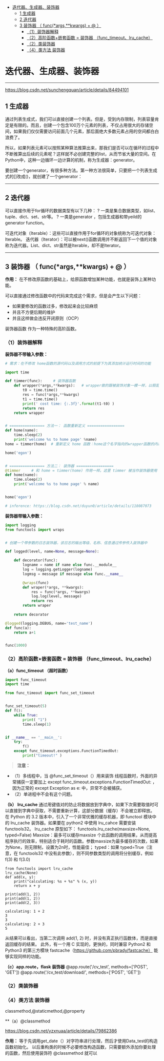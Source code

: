 

- [迭代器、生成器、装饰器](#迭代器生成器装饰器)
  - [1 生成器](#1-生成器)
  - [2 迭代器](#2-迭代器)
  - [3 装饰器 （ func(*args,**kwargs) + @ ）](#3-装饰器--funcargskwargs---)
    - [（1）装饰器解释](#1装饰器解释)
    - [（2）高阶函数+嵌套函数 = 装饰器 （func_timeout、lru_cache）](#2高阶函数嵌套函数--装饰器-func_timeoutlru_cache)
    - [（2）类装饰器](#2类装饰器)
    - [（4）类方法 装饰器](#4类方法-装饰器)


# 迭代器、生成器、装饰器

----------------------------------------------

https://blog.csdn.net/sunchengquan/article/details/84494101
## 1 生成器

通过列表生成式，我们可以直接创建一个列表。但是，受到内存限制，列表容量肯定是有限的。而且，创建一个包含100万个元素的列表，不仅占用很大的存储空间，如果我们仅仅需要访问前面几个元素，那后面绝大多数元素占用的空间都白白浪费了。

所以，如果列表元素可以按照某种算法推算出来，那我们是否可以在循环的过程中不断推算出后续的元素呢？这样就不必创建完整的list，从而节省大量的空间。在Python中，这种一边循环一边计算的机制，称为生成器：generator。

要创建一个generator，有很多种方法。第一种方法很简单，只要把一个列表生成式的[]改成()，就创建了一个generator：

----------------------------------------------

## 2 迭代器

可以直接作用于for循环的数据类型有以下几种：
? 一类是集合数据类型，如list、tuple、dict、set、str等。
? 一类是generator ，包括生成器和带yeild的generator function。

可迭代对象（Iterable）：这些可以直接作用于for循环的对象统称为可迭代对象：Iterable。
迭代器（Iterator）：可以被next()函数调用并不断返回下一个值的对象称为迭代器。List、dict、str虽然是Iterable，却不是Iterator。


----------------------------------------------

## 3 装饰器 （ func(*args,**kwargs) + @ ）

**作用：** 在不修改原函数的基础上，给原函数增加某种功能，也就是装饰上某种功能。

可以直接通过修改函数中的代码来完成这个需求，但是会产生以下问题：
- 如果要修改的函数过多，修改起来会比较麻烦
- 并且不方便后期的维护
- 并且这样做会违反开闭原则（OCP）

装饰器函数 作为一种特殊的高阶函数。

### （1）装饰器解释

**装饰器不带输入参数：**
```python
# 需求：在不修改 home函数的源代码以及调用方式的前提下为其添加统计运行时间的功能

import time

def timmer(func):     # 装饰器函数
    def wrapper(*args,**kwargs):   # wrapper做的跟被装饰对象一模一样，以假乱真
        t0 = time.time()
        res = func(*args,**kwargs)
        t1 = time.time()
        print(' cost time: {:.3f}'.format(t1-t0) )
        return res
    return wrapper


# ================ 方法一： 函数重新定义 =================
def home(name):
    time.sleep(2)
    print('welcome %s to home page' %name)
home = timmer(home)  # 重新定义 home 函数：home这个名字指向的wrapper函数的内存地址

home('egon')


# ================ 方法二： 装饰器 =================
@timmer     # 和 home = timmer(home) 作用一样。这里 timmer 被当作装饰器使用
def home(name):
    time.sleep(2)
    print('welcome %s to home page' % name)


home('egon')

# inference: https://blog.csdn.net/duyun0/article/details/118087073
```



**装饰器带输入参数：**
```python 
import logging
from functools import wraps


# 创建一个带参数的日志装饰器，该日志的输出等级、名称、信息通过传参传入装饰器中

def logged(level, name=None, message=None):

    def decorator(func):
        logname = name if name else func.__module__
        log = logging.getLogger(logname)
        logmsg = message if message else func.__name__

        @wraps(func)
        def wraper(*args, **kwargs):
            res = func(*args, **kwargs)
            log.log(level, message)
            return res
        return wraper
    
    return decorator

@logged(logging.DEBUG, name='test_name')
def func(a):
    return a+1


func(1000)
```




### （2）高阶函数+嵌套函数 = 装饰器 （func_timeout、lru_cache）
**（a）func_timeout （超时函数）**
```python
import func_timeout
import time

from func_timeout import func_set_timeout


func_set_timeout(5)
def f():
    while True:
        print( "1")
        time.sleep(1)


if __name__ == '__main__':
    try:
        f()
    except func_timeout.exceptions.FunctionTimedOut:
        print("timeout!" )
```

> **注意：** 
 - （1）多线程中，当 @func_set_timeout（）用来装饰 线程函数时，外面的异常捕获一定要加上   except func_timeout.exceptions.FunctionTimedOut:  ，因为正常的 except Exception as e: 中，异常不会被捕获。
 - （2）单进程中不会有这个问题。


**（b） lru_cache**
通过用键值对的防止将数据放到字典中，如果下次需要取值时可以直接到字典中获取，不需要重新计算，这部分数据（缓存）不会被立即释放。
在 Python 的 3.2 版本中，引入了一个非常优雅的缓存机器，即 functool 模块中的 lru_cache 装饰器。如果要在 python2 中使用 lru_cahce 需要安装 functools32。
lru_cache 原型如下：
functools.lru_cache(maxsize=None, typed=False)
Maxsize：最多可以缓存maxsize 个此函数的调用结果，从而提高程序执行的效率，特别适合于耗时的函数。参数maxsize为最多缓存的次数，如果为None，则无限制，设置为2n时，性能最佳；
typed：如果 typed=True（注意，在 functools32 中没有此参数），则不同参数类型的调用将分别缓存，例如 f(3) 和 f(3.0)

```
from functools import lru_cache
lru_cache(None)
def add(x, y):
    print("calculating: %s + %s" % (x, y))
    return x + y
 
print(add(1, 2))
print(add(1, 2))
print(add(2, 3))

calculating: 1 + 2
3
3
calculating: 2 + 3
5
```

从结果可以看出，当第二次调用 add(1, 2) 时，并没有真正执行函数体，而是直接返回缓存的结果。
此外，有一个用 C 实现的，更快的，同时兼容 Python2 和 Python3 的第三方模块 fastcache（https://github.com/pbrady/fastcache） 能够实现同样的功能。



**（c）app.route，flask 装饰器**
    @app.route('/cv_test', methods=['POST', 'GET'])
    @app.route('/cv_test/download/<filename>', methods=['POST', 'GET'])


### （2）类装饰器


### （4）类方法 装饰器

classmethod,@staticmethod,@property


**（a）@classmethod

https://blog.csdn.net/yzxnuaa/article/details/79862386


**作用：**
等于先调用get_date（）对字符串进行处理，然后才使用Data_test的构造函数初始化。
以后重构类的时候不必要修改构造函数，只需要额外添加你要处理的函数，然后使用装饰符 @classmethod 就可以





